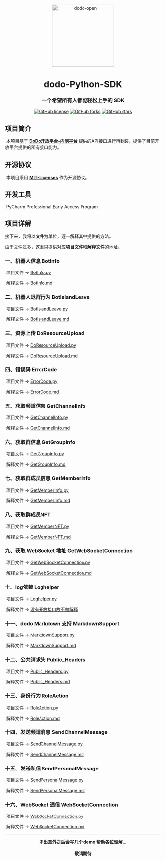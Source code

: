 <p align="center">
  <a href="https://open.imdodo.com">
    <img src="https://open.imdodo.com/favicon.png" width="200" height="200" alt="dodo-open">
  </a>
</p>

<div align="center">

  # dodo-Python-SDK

</div>

<div align="center">
	
  ### 一个希望所有人都能轻松上手的 SDK

</div>

<div align="center">
    <a href="https://github.com/AlanStar233/dodo-Python-SDK/blob/main/LICENSE"><img alt="GitHub license" src="https://img.shields.io/github/license/AlanStar233/dodo-Python-SDK?style=social"></a>
	<a href="https://github.com/AlanStar233/dodo-Python-SDK/network"><img alt="GitHub forks" src="https://img.shields.io/github/forks/AlanStar233/dodo-Python-SDK?style=social"></a>
	<a href="https://github.com/AlanStar233/dodo-Python-SDK/stargazers"><img alt="GitHub stars" src="https://img.shields.io/github/stars/AlanStar233/dodo-Python-SDK?style=social"></a>
</div>

## 项目简介

​	本项目基于 [**DoDo开放平台-内测平台**](https://open.imdodo.com) 提供的API接口进行再封装，提供了目前开放平台提供的所有接口能力。

## 开源协议

​	本项目采用 [**MIT-Licenses**](https://choosealicense.com/licenses/mit/) 作为开源协议。

## 开发工具

​	PyCharm Professional Early Access Program

## 项目详解

​	接下来，我将以**文件**为单位，逐一解释其中提供的方法。

​	由于文件过多，这里只提供对应**项目文件**和**解释文件**的地址。

### 一、机器人信息 BotInfo

​	项目文件 -> [BotInfo.py](./BotInfo.py)

​	解释文件 -> [BotInfo.md](./docs/BotInfo.md)

### 二、机器人退群行为 BotIslandLeave

​	项目文件 -> [BotIslandLeave.py](./BotIslandLeave.py)

​	解释文件 -> [BotIslandLeave.md](./docs/BotIslandLeave.md)

### 三、资源上传 DoResourceUpload

​	项目文件 -> [DoResourceUpload.py](./DoResourceUpload.py)

​	解释文件 -> [DoResourceUpload.md](./docs/DoResourceUpload.md)

### 四、错误码 ErrorCode

​	项目文件 -> [ErrorCode.py](./ErrorCode.py)

​	解释文件 -> [ErrorCode.md](./docs/ErrorCode.md)

### 五、获取频道信息 GetChannelInfo

​	项目文件 -> [GetChannelInfo.py](./GetChannelInfo.py)

​	解释文件 -> [GetChannelInfo.md](./docs/GetChannelInfo.md)

### 六、获取群信息 GetGroupInfo

​	项目文件 -> [GetGroupInfo.py](./GetGroupInfo.py)

​	解释文件 -> [GetGroupInfo.md](./docs/GetGroupInfo.md)

### 七、获取群成员信息 GetMemberInfo

​	项目文件 -> [GetMemberInfo.py](./GetMemberInfo.py)

​	解释文件 -> [GetMemberInfo.md](./docs/GetmemberInfo.md)

### 八、获取群成员NFT

​	项目文件 -> [GetMemberNFT.py](./GetMemberNFT.py)

​	解释文件 -> [GetMemberNFT.md](./docs/GetMemberNFT.md)

### 九、获取 WebSocket 地址 GetWebSocketConnection

​	项目文件 -> [GetWebSocketConnection.py](./GetWebSocketConnection.py)

​	解释文件 -> [GetWebSocketConnection.md](./docs/GetWebSocketConnection.md)

### 十、log依赖 Loghelper

​	项目文件 -> [Loghelper.py](./Loghelper.py)

​	解释文件 -> <u>没有开放接口故不做解释</u>

### 十一、dodo Markdown 支持 MarkdownSupport

​	项目文件 -> [MarkdownSupport.py](./MarkdownSupport.py)

​	解释文件 -> [MarkdownSupport.md](./docs/MarkdownSupport.md)

### 十二、公共请求头 Public_Headers

​	项目文件 -> [Public_Headers.py](./Public_Headers.py)

​	解释文件 -> [Public_Headers.md](./docs/Public_Headers.md)

### 十三、身份行为 RoleAction

​	项目文件 -> [RoleAction.py](./RoleAction.py)

​	解释文件 -> [RoleAction.md](./docs/RoleAction.md)

### 十四、发送频道消息 SendChannelMessage

​	项目文件 -> [SendChannelMessage.py](./SendChannelMessage.py)

​	解释文件 -> [SendChannelMessage.md](./docs/SendChannelMessage.md)

### 十五、发送私信 SendPersonalMessage

​	项目文件 -> [SendPersonalMessage.py](./SendPersonalMessage.py)

​	解释文件 -> [SendPersonalMessage.md](./docs/SendPersonalMessage.md)

### 十六、WebSocket 通信 WebSocketConnection	

​	项目文件 -> [WebSocketConnection.py](./WebSocketConnection.py)

​	解释文件 -> [WebSocketConnection.md](./docs/WebSocketConnection.md)

------

<div align="center">
    <b>不出意外之后会写几个 demo 帮助各位理解...</b>
    <br /><br />
    <b>敬请期待</b>
</div>
